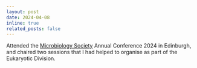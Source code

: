 ```yaml
---
layout: post
date: 2024-04-08
inline: true
related_posts: false
---
```


Attended the [Microbiology Society](https://microbiologysociety.org/) Annual Conference 2024 in Edinburgh, and chaired two sessions that I had helped to organise as part of the Eukaryotic Division.